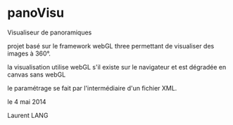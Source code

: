 panoVisu
========

Visualiseur de panoramiques

projet basé sur le framework webGL three permettant de visualiser des images à 360°.

la visualisation utilise webGL s'il existe sur le navigateur et est dégradée en canvas sans webGL

le paramétrage se fait par l'intermédiaire d'un fichier XML.

le 4 mai 2014

Laurent LANG
